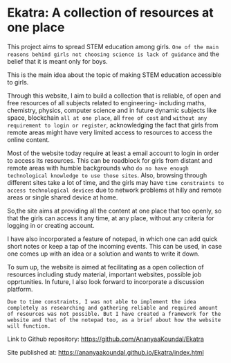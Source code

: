 # Ekatra: A collection of resources at one place 

This project aims to spread STEM education among girls. ```One of the main reasons behind girls not choosing science is lack of guidance``` and the belief that it is meant only for boys. 

This is the main idea about the topic of making STEM education accessible to girls.

Through this website, I aim to build a collection that is reliable, of open and free resources of all subjects related to engineering- including maths, chemistry, physics, computer science and in future dynamic subjects like space, blockchain `all at one place`, all `free of cost` and `without any requirement to login or register`, acknowledging the fact that girls from remote areas might have very limited access to resources to access the online content. 

Most of the website today require at least a email account to login in order to access its resources. This can be roadblock for girls from distant and remote areas with humble backgrounds who `do no have enough technological knowledge to use those sites`. Also, browsing through different sites take a lot of time, and the girls may have `time constraints to access technological devices` due to network problems at hilly and remote areas or single shared device at home. 

So,the site aims at providing all the content at one place that too openly, so that the girls can access it any time, at any place, without any criteria for logging in or creating account.


I have also incorporated a feature of notepad, in which one can add quick short notes or keep a tap of the incoming events. This can be used, in case one comes up with an idea or a solution and wants to write it down.

To sum up, the website is aimed at fecilitating as a open collection of resources including study material, important websites, possible job opprtunities. In future, I also look forward to incorporate a discussion platform.

`Due to time constraints, I was not able to implement the idea completely as researching and gathering reliable and required amount of resources was not possible. But I have created a framework for the website and that of the notepad too, as a brief about how the website will function.`

Link to Github repository: https://github.com/AnanyaaKoundal/Ekatra

Site published at: https://ananyaakoundal.github.io/Ekatra/index.html